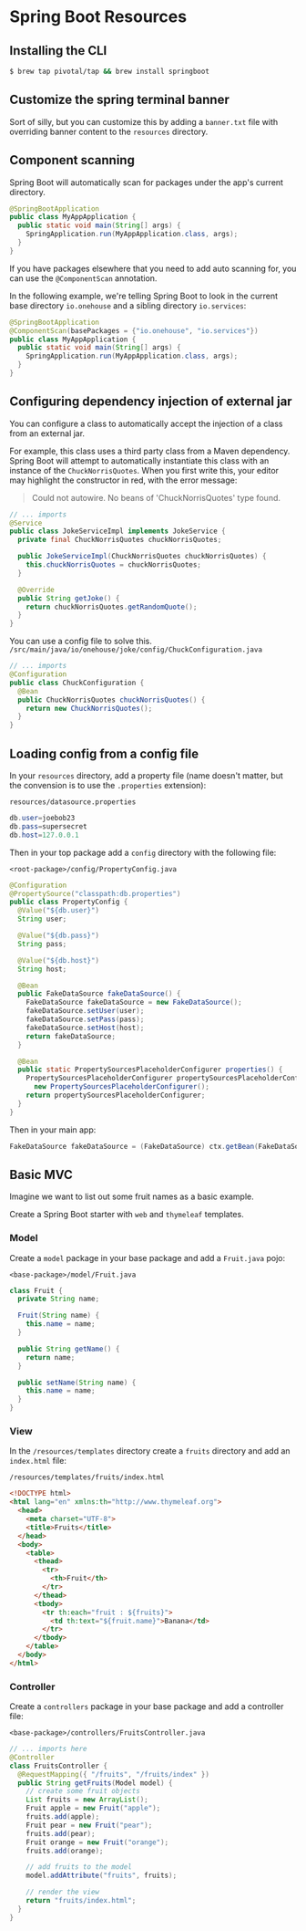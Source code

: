 # Spring Boot Resources

## Installing the CLI

```bash
$ brew tap pivotal/tap && brew install springboot
```

## Customize the spring terminal banner

Sort of silly, but you can customize this by adding a `banner.txt` file with overriding banner content to the `resources` directory.

## Component scanning

Spring Boot will automatically scan for packages under the app's current directory.

```java
@SpringBootApplication
public class MyAppApplication {
  public static void main(String[] args) {
    SpringApplication.run(MyAppApplication.class, args);
  }
}
```

If you have packages elsewhere that you need to add auto scanning for, you can use the `@ComponentScan` annotation.

In the following example, we're telling Spring Boot to look in the current base directory `io.onehouse` and a sibling directory `io.services`:

```java
@SpringBootApplication
@ComponentScan(basePackages = {"io.onehouse", "io.services"})
public class MyAppApplication {
  public static void main(String[] args) {
    SpringApplication.run(MyAppApplication.class, args);
  }
}
```

## Configuring dependency injection of external jar

You can configure a class to automatically accept the injection of a class from an external jar.

For example, this class uses a third party class from a Maven dependency.  Spring Boot will attempt to automatically instantiate this class with an instance of the `ChuckNorrisQuotes`.  When you first write this, your editor may highlight the constructor in red, with the error message:

> Could not autowire. No beans of 'ChuckNorrisQuotes' type found.

```java
// ... imports
@Service
public class JokeServiceImpl implements JokeService {
  private final ChuckNorrisQuotes chuckNorrisQuotes;

  public JokeServiceImpl(ChuckNorrisQuotes chuckNorrisQuotes) {
    this.chuckNorrisQuotes = chuckNorrisQuotes;
  }

  @Override
  public String getJoke() {
    return chuckNorrisQuotes.getRandomQuote();
  }
}
```

You can use a config file to solve this.  `/src/main/java/io/onehouse/joke/config/ChuckConfiguration.java`

```java
// ... imports
@Configuration
public class ChuckConfiguration {
  @Bean
  public ChuckNorrisQuotes chuckNorrisQuotes() {
    return new ChuckNorrisQuotes();
  }
}
```

## Loading config from a config file

In your `resources` directory, add a property file (name doesn't matter, but the convension is to use the `.properties` extension):

`resources/datasource.properties`

```java
db.user=joebob23
db.pass=supersecret
db.host=127.0.0.1
```

Then in your top package add a `config` directory with the following file:

`<root-package>/config/PropertyConfig.java`

```java
@Configuration
@PropertySource("classpath:db.properties")
public class PropertyConfig {
  @Value("${db.user}")
  String user;

  @Value("${db.pass}")
  String pass;

  @Value("${db.host}")
  String host;

  @Bean
  public FakeDataSource fakeDataSource() {
    FakeDataSource fakeDataSource = new FakeDataSource();
    fakeDataSource.setUser(user);
    fakeDataSource.setPass(pass);
    fakeDataSource.setHost(host);
    return fakeDataSource;
  }

  @Bean
  public static PropertySourcesPlaceholderConfigurer properties() {
    PropertySourcesPlaceholderConfigurer propertySourcesPlaceholderConfigurer =
      new PropertySourcesPlaceholderConfigurer();
    return propertySourcesPlaceholderConfigurer;
  }
}
```

Then in your main app:

```java
FakeDataSource fakeDataSource = (FakeDataSource) ctx.getBean(FakeDataSource.class);
```

## Basic MVC

Imagine we want to list out some fruit names as a basic example.

Create a Spring Boot starter with `web` and `thymeleaf` templates.

### Model

Create a `model` package in your base package and add a `Fruit.java` pojo:

`<base-package>/model/Fruit.java`

```java
class Fruit {
  private String name;

  Fruit(String name) {
    this.name = name;
  }

  public String getName() {
    return name;
  }

  public setName(String name) {
    this.name = name;
  }
}
```

### View

In the `/resources/templates` directory create a `fruits` directory and add an `index.html` file:

`/resources/templates/fruits/index.html`

```html
<!DOCTYPE html>
<html lang="en" xmlns:th="http://www.thymeleaf.org">
  <head>
    <meta charset="UTF-8">
    <title>Fruits</title>
  </head>
  <body>
    <table>
      <thead>
        <tr>
          <th>Fruit</th>
        </tr>
      </thead>
      <tbody>
        <tr th:each="fruit : ${fruits}">
          <td th:text="${fruit.name}">Banana</td>
        </tr>
      </tbody>
    </table>
  </body>
</html>
```

### Controller

Create a `controllers` package in your base package and add a controller file:

`<base-package>/controllers/FruitsController.java`

```java
// ... imports here
@Controller
class FruitsController {
  @RequestMapping({ "/fruits", "/fruits/index" })
  public String getFruits(Model model) {
    // create some fruit objects
    List fruits = new ArrayList();
    Fruit apple = new Fruit("apple");
    fruits.add(apple);
    Fruit pear = new Fruit("pear");
    fruits.add(pear);
    Fruit orange = new Fruit("orange");
    fruits.add(orange);

    // add fruits to the model
    model.addAttribute("fruits", fruits);

    // render the view
    return "fruits/index.html";
  }
}
```
